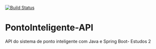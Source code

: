[![Build Status](https://travis-ci.com/celsoeduardosant/PontoInteligente-API.svg?branch=master)](https://travis-ci.com/celsoeduardosant/PontoInteligente-API)
# PontoInteligente-API
API do sistema de ponto inteligente com Java e Spring Boot- Estudos 2

